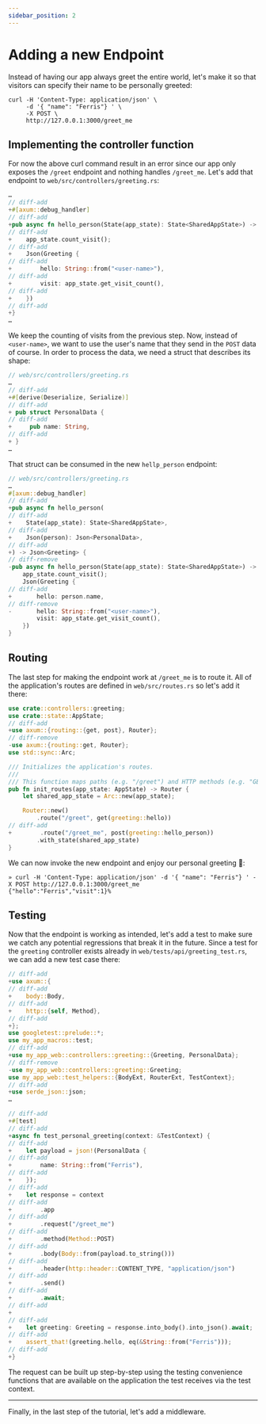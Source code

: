 ```yaml
---
sidebar_position: 2
---
```


# Adding a new Endpoint

Instead of having our app always greet the entire world, let's make it so that visitors can specify their name to be personally greeted:

```
curl -H 'Content-Type: application/json' \
     -d '{ "name": "Ferris"} ' \
     -X POST \
     http://127.0.0.1:3000/greet_me
```

## Implementing the controller function

For now the above curl command result in an error since our app only exposes the `/greet` endpoint and nothing handles `/greet_me`. Let's add that endpoint to `web/src/controllers/greeting.rs`:

```rust
…
// diff-add
+#[axum::debug_handler]
// diff-add
+pub async fn hello_person(State(app_state): State<SharedAppState>) -> Json<Greeting> {
// diff-add
+    app_state.count_visit();
// diff-add
+    Json(Greeting {
// diff-add
+        hello: String::from("<user-name>"),
// diff-add
+        visit: app_state.get_visit_count(),
// diff-add
+    })
// diff-add
+}
…
```

We keep the counting of visits from the previous step. Now, instead of `<user-name>`, we want to use the user's name that they send in the `POST` data of course. In order to process the data, we need a struct that describes its shape:

```rust
// web/src/controllers/greeting.rs
…
// diff-add
+#[derive(Deserialize, Serialize)]
// diff-add
+ pub struct PersonalData {
// diff-add
+     pub name: String,
// diff-add
+ }
…
```

That struct can be consumed in the new `hellp_person` endpoint:

```rust
// web/src/controllers/greeting.rs
…
#[axum::debug_handler]
// diff-add
+pub async fn hello_person(
// diff-add
+    State(app_state): State<SharedAppState>,
// diff-add
+    Json(person): Json<PersonalData>,
// diff-add
+) -> Json<Greeting> {
// diff-remove
-pub async fn hello_person(State(app_state): State<SharedAppState>) -> Json<Greeting> {
    app_state.count_visit();
    Json(Greeting {
// diff-add
+       hello: person.name,
// diff-remove
-       hello: String::from("<user-name>"),
        visit: app_state.get_visit_count(),
    })
}
```

## Routing

The last step for making the endpoint work at `/greet_me` is to route it. All of the application's routes are defined in `web/src/routes.rs` so let's add it there:

```rust
use crate::controllers::greeting;
use crate::state::AppState;
// diff-add
+use axum::{routing::{get, post}, Router};
// diff-remove
-use axum::{routing::get, Router};
use std::sync::Arc;

/// Initializes the application's routes.
///
/// This function maps paths (e.g. "/greet") and HTTP methods (e.g. "GET") to functions in [`crate::controllers`] as well as includes middlewares defined in [`crate::middlewares`] into the routing layer (see [`axum::Router`]).
pub fn init_routes(app_state: AppState) -> Router {
    let shared_app_state = Arc::new(app_state);

    Router::new()
        .route("/greet", get(greeting::hello))
// diff-add
+        .route("/greet_me", post(greeting::hello_person))
        .with_state(shared_app_state)
}
```

We can now invoke the new endpoint and enjoy our personal greeting 🦀:

```
» curl -H 'Content-Type: application/json' -d '{ "name": "Ferris"} ' -X POST http://127.0.0.1:3000/greet_me
{"hello":"Ferris","visit":1}%
```

## Testing

Now that the endpoint is working as intended, let's add a test to make sure we catch any potential regressions that break it in the future. Since a test for the `greeting` controller exists already in `web/tests/api/greeting_test.rs`, we can add a new test case there:

```rust
// diff-add
+use axum::{
// diff-add
+    body::Body,
// diff-add
+    http::{self, Method},
// diff-add
+};
use googletest::prelude::*;
use my_app_macros::test;
// diff-add
+use my_app_web::controllers::greeting::{Greeting, PersonalData};
// diff-remove
-use my_app_web::controllers::greeting::Greeting;
use my_app_web::test_helpers::{BodyExt, RouterExt, TestContext};
// diff-add
+use serde_json::json;
…

// diff-add
+#[test]
// diff-add
+async fn test_personal_greeting(context: &TestContext) {
// diff-add
+    let payload = json!(PersonalData {
// diff-add
+        name: String::from("Ferris"),
// diff-add
+    });
// diff-add
+    let response = context
// diff-add
+        .app
// diff-add
+        .request("/greet_me")
// diff-add
+        .method(Method::POST)
// diff-add
+        .body(Body::from(payload.to_string()))
// diff-add
+        .header(http::header::CONTENT_TYPE, "application/json")
// diff-add
+        .send()
// diff-add
+        .await;
// diff-add
+
// diff-add
+    let greeting: Greeting = response.into_body().into_json().await;
// diff-add
+    assert_that!(greeting.hello, eq(&String::from("Ferris")));
// diff-add
+}
```

The request can be built up step-by-step using the testing convenience functions that are available on the application the test receives via the test context.

---

Finally, in the last step of the tutorial, let's add a middleware.
